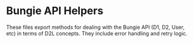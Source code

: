 # Bungie API Helpers

These files export methods for dealing with the Bungie API (D1, D2, User, etc) in terms of D2L concepts. They include error handling and retry logic.